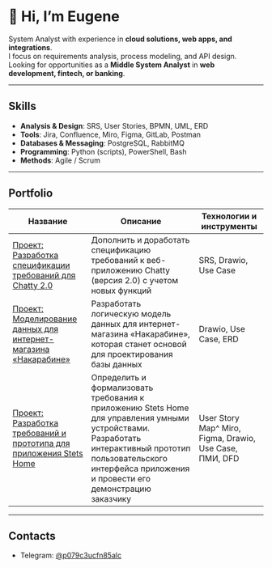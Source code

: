 # 👋 Hi, I’m Eugene

System Analyst with experience in **cloud solutions, web apps, and integrations**.  
I focus on requirements analysis, process modeling, and API design.  
Looking for opportunities as a **Middle System Analyst** in **web development, fintech, or banking**.

---

## Skills

* **Analysis & Design**: SRS, User Stories, BPMN, UML, ERD  
* **Tools**: Jira, Confluence, Miro, Figma, GitLab, Postman  
* **Databases & Messaging**: PostgreSQL, RabbitMQ  
* **Programming**: Python (scripts), PowerShell, Bash  
* **Methods**: Agile / Scrum  

---

## Portfolio

| Название | Описание | Технологии и инструменты |
|----------|----------|--------------------------|
| [Проект: Разработка спецификации требований для Chatty 2.0](https://github.com/boxkzn/portfolio_akimov_e/tree/1ef3af05c07011c3e312a29902dbf8b88e18d1ab/chatty) | Дополнить и доработать спецификацию требований к веб-приложению Chatty (версия 2.0) с учетом новых функций | SRS, Drawio, Use Case |
| [Проект: Моделирование данных для интернет-магазина «Накарабине»](https://github.com/boxkzn/portfolio_akimov_e/tree/1ef3af05c07011c3e312a29902dbf8b88e18d1ab/nakarabine) | Разработать логическую модель данных для интернет-магазина «Накарабине», которая станет основой для проектирования базы данных | Drawio, Use Case, ERD |
| [Проект: Разработка требований и прототипа для приложения Stets Home](https://github.com/boxkzn/portfolio_akimov_e/tree/1ef3af05c07011c3e312a29902dbf8b88e18d1ab/stats-home) | Определить и формализовать требования к приложению Stets Home для управления умными устройствами. Разработать интерактивный прототип пользовательского интерфейса приложения и провести его демонстрацию заказчику | User Story Map^ Miro, Figma, Drawio, Use Case, ПМИ, DFD |

---

## Contacts

* Telegram: [@p079c3ucfn85alc](https://t.me/p079c3ucfn85alc)
